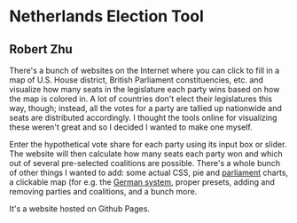 # Netherlands Election Tool
## Robert Zhu

There's a bunch of websites on the Internet where you can click to fill in a map of U.S. House district, British Parliament constituencies, etc. and visualize how many seats  in the legislature each party wins based on how the map is colored in. A lot of countries don't elect their legislatures this way, though; instead, all the votes for a party are tallied up nationwide and seats are distributed accordingly. I thought the tools online for visualizing these weren't great and so I decided I wanted to make one myself.

Enter the hypothetical vote share for each party using its input box or slider. The website will then calculate how many seats each party won and which out of several pre-selected coalitions are possible. There's a whole bunch of other things I wanted to add: some actual CSS, pie and [parliament](https://en.wikipedia.org/wiki/Election_apportionment_diagram) charts, a clickable map (for e.g. the [German system](https://en.wikipedia.org/wiki/Electoral_system_of_Germany), proper presets, adding and removing parties and coalitions, and a bunch more.

It's a website hosted on Github Pages.